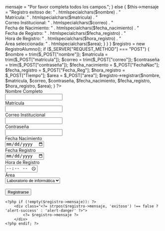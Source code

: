 <?php 
class RegistroAlumno {
    public $mensaje = "";

    public function registrar($nombre, $matricula, $correo, $contraseña, $fecha_nacimiento, $fecha_registro, $hora_registro, $area) {
        // Validación 
        if(empty($nombre) || empty($matricula) || empty($correo) || empty($contraseña)){
            $this->mensaje = "Por favor completa todos los campos.";
        } else {
            $this->mensaje = "Registro exitoso de: " . htmlspecialchars($nombre) . "<br>Matrícula: " . htmlspecialchars($matricula) . "<br>Correo Institucional: " . htmlspecialchars($correo) . "<br>Fecha de Nacimiento: " . htmlspecialchars($fecha_nacimiento) . "<br>Fecha de Registro: " . htmlspecialchars($fecha_registro) . "<br>Hora de Registro: " . htmlspecialchars($hora_registro) . "<br>Área seleccionada: " . htmlspecialchars($area);
        }
    }
}

$registro = new RegistroAlumno();

if ($_SERVER["REQUEST_METHOD"] === "POST") {
    $nombre = trim($_POST["nombre"]);
    $matricula = trim($_POST["matricula"]);
    $correo = trim($_POST["correo"]);
    $contraseña = trim($_POST["contraseña"]);
    $fecha_nacimiento = $_POST["FechaNac"];
    $fecha_registro = $_POST["Fecha_Reg"];
    $hora_registro = $_POST["Tiempo"];
    $area = $_POST["area"];

    $registro->registrar($nombre, $matricula, $correo, $contraseña, $fecha_nacimiento, $fecha_registro, $hora_registro, $area);
}
?>
<!DOCTYPE html>
<html lang="es">
<head>
    <meta charset="UTF-8">
    <meta name="viewport" content="width=device-width, initial-scale=1.0">
    <title>Registro Alumno</title>
    <style>
        .alert-success { color: green; font-weight: bold; }
        .alert-danger { color: red; font-weight: bold; }
    </style>
</head>
<body>
    <form method="post">
        <label for="Nombre">Nombre Completo</label><br>
        <input type="text" name="nombre" required ><br>
        <label for="Matricula">Matrícula</label><br>
        <input type="text" name="matricula" required ><br>
        <label for="Correo">Correo Institucional</label><br>
        <input type="email" name="correo" required ><br>
        <label for="Contraseña">Contraseña</label><br>
        <input type="password" name="contraseña" required ><br>
        <label for="FechaNac">Fecha Nacimiento</label><br>
        <input type="date" name="FechaNac" required><br>
        <label for="FechaReg">Fecha Registro</label><br>
        <input type="date" name="Fecha_Reg" required ><br>
        <label for="Tiempo">Hora de Registro</label><br>
        <input type="time" name="Tiempo" required><br>
        <label for="Area">Área</label><br>
        <select name="area" required>
            <option value="Laboratorio de informatica">Laboratorio de informática</option>
            <option value="Informática">Informática</option>
            <option value="Auditorio">Auditorio</option>
        </select><br><br>
        <button type="submit">Registrarse</button>
    </form>
    
    <?php if (!empty($registro->mensaje)): ?>
        <div class="<?= strpos($registro->mensaje, 'exitoso') !== false ? 'alert-success' : 'alert-danger' ?>">
            <?= $registro->mensaje ?>
        </div>
    <?php endif; ?>
</body>
</html>

